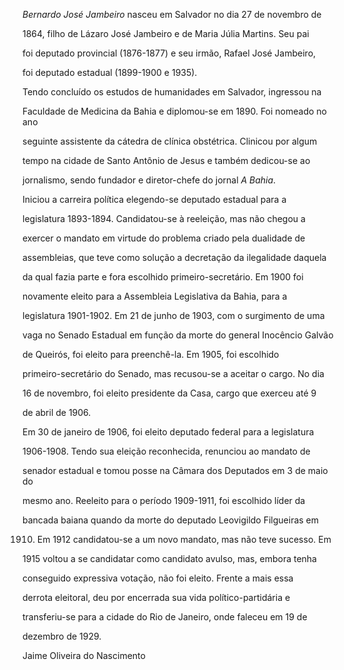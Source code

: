 

*Bernardo José Jambeiro* nasceu em Salvador no dia 27 de novembro de

1864, filho de Lázaro José Jambeiro e de Maria Júlia Martins. Seu pai

foi deputado provincial (1876-1877) e seu irmão, Rafael José Jambeiro,

foi deputado estadual (1899-1900 e 1935).



Tendo concluído os estudos de humanidades em Salvador, ingressou na

Faculdade de Medicina da Bahia e diplomou-se em 1890. Foi nomeado no ano

seguinte assistente da cátedra de clínica obstétrica. Clinicou por algum

tempo na cidade de Santo Antônio de Jesus e também dedicou-se ao

jornalismo, sendo fundador e diretor-chefe do jornal *A Bahia*.



Iniciou a carreira política elegendo-se deputado estadual para a

legislatura 1893-1894. Candidatou-se à reeleição, mas não chegou a

exercer o mandato em virtude do problema criado pela dualidade de

assembleias, que teve como solução a decretação da ilegalidade daquela

da qual fazia parte e fora escolhido primeiro-secretário. Em 1900 foi

novamente eleito para a Assembleia Legislativa da Bahia, para a

legislatura 1901-1902. Em 21 de junho de 1903, com o surgimento de uma

vaga no Senado Estadual em função da morte do general Inocêncio Galvão

de Queirós, foi eleito para preenchê-la. Em 1905, foi escolhido

primeiro-secretário do Senado, mas recusou-se a aceitar o cargo. No dia

16 de novembro, foi eleito presidente da Casa, cargo que exerceu até 9

de abril de 1906.



Em 30 de janeiro de 1906, foi eleito deputado federal para a legislatura

1906-1908. Tendo sua eleição reconhecida, renunciou ao mandato de

senador estadual e tomou posse na Câmara dos Deputados em 3 de maio do

mesmo ano. Reeleito para o período 1909-1911, foi escolhido líder da

bancada baiana quando da morte do deputado Leovigildo Filgueiras em

1910. Em 1912 candidatou-se a um novo mandato, mas não teve sucesso. Em

1915 voltou a se candidatar como candidato avulso, mas, embora tenha

conseguido expressiva votação, não foi eleito. Frente a mais essa

derrota eleitoral, deu por encerrada sua vida político-partidária e

transferiu-se para a cidade do Rio de Janeiro, onde faleceu em 19 de

dezembro de 1929.



Jaime Oliveira do Nascimento



